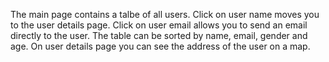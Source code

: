 The main page contains a talbe of all users.
Click on user name moves you to the user details page.
Click on user email allows you to send an email directly to the user.
The table can be sorted by name, email, gender and age.
On user details page you can see the address of the user on a map.
